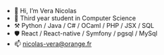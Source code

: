 - 👋 Hi, I’m Vera Nicolas
- 📖 Third year student in Computer Science 
- ⚒️ Python / Java / C# / OCaml / PHP / JSX / SQL
- 🛡️ React / React-native / Symfony / pgsql / MySql
- 📫 nicolas-vera@orange.fr
